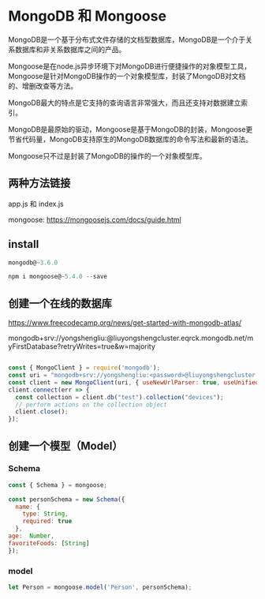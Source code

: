 # MongoDB 和 Mongoose

MongoDB是一个基于分布式文件存储的文档型数据库，MongoDB是一个介于关系数据库和非关系数据库之间的产品。

Mongoose是在node.js异步环境下对MongoDB进行便捷操作的对象模型工具，Mongoose是针对MongoDB操作的一个对象模型库，封装了MongoDB对文档的、增删改查等方法。

MongoDB最大的特点是它支持的查询语言非常强大，而且还支持对数据建立索引。

MongoDB是最原始的驱动，Mongoose是基于MongoDB的封装，Mongoose更节省代码量，MongoDB支持原生的MongoDB数据库的命令写法和最新的语法。

Mongoose只不过是封装了MongoDB的操作的一个对象模型库。

## 两种方法链接

app.js 和 index.js

mongoose: https://mongoosejs.com/docs/guide.html

## install

```js
mongodb@~3.6.0 

npm i mongoose@~5.4.0 --save
```

## 创建一个在线的数据库

https://www.freecodecamp.org/news/get-started-with-mongodb-atlas/

mongodb+srv://yongshengliu:<password>@liuyongshengcluster.eqrck.mongodb.net/myFirstDatabase?retryWrites=true&w=majority

```js

const { MongoClient } = require('mongodb');
const uri = "mongodb+srv://yongshengliu:<password>@liuyongshengcluster.eqrck.mongodb.net/myFirstDatabase?retryWrites=true&w=majority";
const client = new MongoClient(uri, { useNewUrlParser: true, useUnifiedTopology: true });
client.connect(err => {
  const collection = client.db("test").collection("devices");
  // perform actions on the collection object
  client.close();
});

```

## 创建一个模型（Model）

### Schema

```js
const { Schema } = mongoose;

const personSchema = new Schema({
  name: {
    type: String,
    required: true
  },
age:  Number,
favoriteFoods: [String]
});
```

### model

```js
let Person = mongoose.model('Person', personSchema);
```
